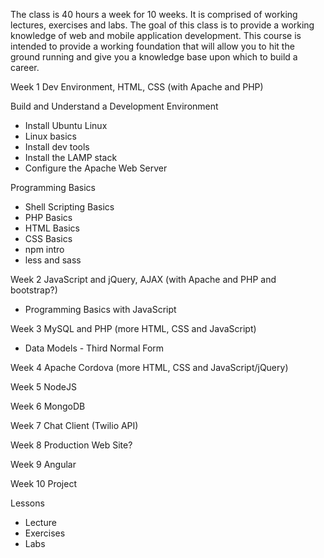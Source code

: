 The class is 40 hours a week for 10 weeks. It is comprised of working lectures, exercises and labs. The goal of this class is to provide a working knowledge of web and mobile application development. This course is intended to provide a working foundation that will allow you to hit the ground running and give you a knowledge base upon which to build a career.

Week 1 Dev Environment, HTML, CSS (with Apache and PHP)

Build and Understand a Development Environment
* Install Ubuntu Linux
* Linux basics
* Install dev tools
* Install the LAMP stack
* Configure the Apache Web Server

Programming Basics
* Shell Scripting Basics
* PHP Basics
* HTML Basics
* CSS Basics
* npm intro
* less and sass

Week 2 JavaScript and jQuery, AJAX (with Apache and PHP and bootstrap?)
* Programming Basics with JavaScript

Week 3 MySQL and PHP (more HTML, CSS and JavaScript)
* Data Models - Third Normal Form

Week 4 Apache Cordova (more HTML, CSS and JavaScript/jQuery)

Week 5 NodeJS

Week 6 MongoDB

Week 7 Chat Client (Twilio API)

Week 8 Production Web Site?

Week 9 Angular

Week 10 Project

Lessons
* Lecture
* Exercises
* Labs
